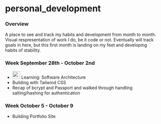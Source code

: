# personal_development

### Overview

A place to see and track my habits and development from month to month. Visual respresentation of work I do, be it code or not. Eventually will track goals in here, but this first month is landing on my feet and developing habits of stability.

### Week September 28th - October 2nd

- <img src="https://www.flaticon.com/svg/static/icons/svg/61/61109.svg" width="25" height="25" /> Learning: Software Architecture
- Building with Tailwind CSS
- Recap of bcrypt and Passport and walked through handling salting/hashing for authentication

### Week October 5 - October 9

- Building Portfolio Site
